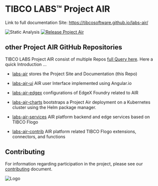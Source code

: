 # TIBCO LABS™ Project AIR

Link to full documentation Site: <https://tibcosoftware.github.io/labs-air/>

![Static Analysis](https://github.com/TIBCOSoftware/labs-air/workflows/Static%20Analysis/badge.svg)
[![Release Project Air](https://github.com/TIBCOSoftware/labs-air/actions/workflows/release.yaml/badge.svg)](https://github.com/TIBCOSoftware/labs-air/actions/workflows/release.yaml)

## other Project AIR GitHub Repositories

TIBCO LABS Project AIR consist of multiple Repos [full Query here](https://github.com/orgs/TIBCOSoftware/repositories?language=&q=air&sort=&type=).
Here a quick Introduction ...

- [labs-air](https://github.com/TIBCOSoftware/labs-air)
  stores the Project Site and Documentation (this Repo)

- [labs-air-ui](https://github.com/TIBCOSoftware/labs-air-ui)
  AIR user Interface implemented using Angular.io

- [labs-air-edgex](https://github.com/TIBCOSoftware/labs-air-edgex)
  configurations of EdgeX Foundry related to AIR

- [labs-air-charts](https://github.com/TIBCOSoftware/labs-air-charts)
  bootstraps a Project Air deployment on a Kubernetes cluster using the Helm package manager.

- [labs-air-services](https://github.com/TIBCOSoftware/labs-air-services)
  AIR platform backend and edge services based on TIBCO Flogo

- [labs-air-contrib](https://github.com/TIBCOSoftware/labs-air-contrib)
  AIR platform related TIBCO Flogo extensions, connectors, and functions

## Contributing

For information regarding participation in the project, please see our [contributing](./CONTRIBUTING.md)
document.

![Logo](https://tibcosoftware.github.io/TIBCO-LABS/about/tibcolabs-brand.png "Labs Logo")
